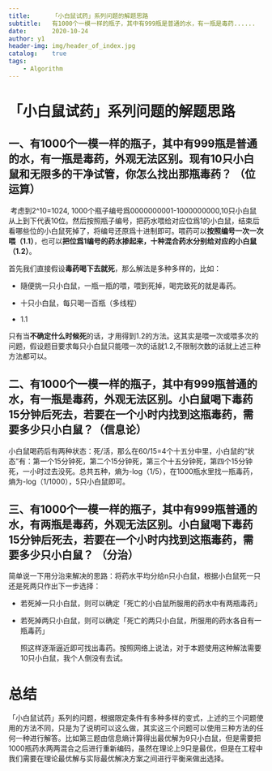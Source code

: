 ```yaml
---
title:		「小白鼠试药」系列问题的解题思路
subtitle:	有1000个一模一样的瓶子，其中有999瓶是普通的水，有一瓶是毒药......
date:		2020-10-24
author:	y1
header-img: img/header_of_index.jpg
catalog:	true
tags:
    - Algorithm
---
```


# 「小白鼠试药」系列问题的解题思路

## 一、有1000个一模一样的瓶子，其中有999瓶是普通的水，有一瓶是毒药，外观无法区别。现有10只小白鼠和无限多的干净试管，你怎么找出那瓶毒药？	（位运算）

​	考虑到2^10=1024, 1000个瓶子编号爲0000000001-1000000000,10只小白鼠从上到下代表10位。然后按照瓶子编号，把药水喂给对应位爲1的小白鼠，结束后看哪些位的小白鼠死掉了，将编号还原爲十进制即可。喂药可以**按照编号一次一次喂（1.1）**，也可以**把位爲1编号的药水掺起来，十种混合药水分别给对应的小白鼠（1.2）**。

​	首先我们直接假设**毒药喝下去就死**，那么解法是多种多样的，比如：

- 隨便挑一只小白鼠，一瓶一瓶的喂，喂到死掉，喝完致死的就是毒药。

- 十只小白鼠，每只喝一百瓶（多线程）
- 1.1

只有当**不确定什么时候死**的话，才用得到1.2的方法。这其实是喂一次或喂多次的问题，假设题目要求每只小白鼠只能喂一次的话就1.2,不限制次数的话就上述三种方法都可以。

## 二、有1000个一模一样的瓶子，其中有999瓶普通的水，有一瓶是毒药，外观无法区别。小白鼠喝下毒药15分钟后死去，若要在一个小时内找到这瓶毒药，需要多少只小白鼠？（信息论）

​	小白鼠喝药后有两种状态：死/活，那么在60/15=4个十五分中里，小白鼠的“状态”有：第一个15分钟死，第二个15分钟死，第三个十五分钟死，第四个15分钟死，一小时过去没死。总共五种，熵为-log（1/5），在1000瓶水里找一瓶毒药，熵为-log（1/1000），5只小白鼠即可。

## 三、有1000个一模一样的瓶子，其中有999瓶普通的水，有两瓶是毒药，外观无法区别。小白鼠喝下毒药15分钟后死去，若要在一个小时内找到这瓶毒药，需要多少只小白鼠？ （分治）

​	简单说一下用分治来解决的思路：将药水平均分给n只小白鼠，根据小白鼠死一只还是死两只作出下一步选择：

- ​	若死掉一只小白鼠，则可以确定「死亡的小白鼠所服用的药水中有两瓶毒药」

- ​	若死掉两只小白鼠，则可以确定「死亡的两只小白鼠，所服用的药水各自有一瓶毒药」

  照这样逐渐逼近即可找出毒药。按照网络上说法，对于本题使用这种解法需要10只小白鼠，我个人倒没有去试。

# 总结

​	「小白鼠试药」系列的问题，根据限定条件有多种多样的变式，上述的三个问题使用的方法不同，只是为了说明可以这么做，其实这三个问题可以使用三种方法的任何一种进行解答。比如第三题由信息熵计算得出最优解为9只小白鼠，但是需要把1000瓶药水两两混合之后进行重新编码，虽然在理论上9只是最优，但是在工程中我们需要在理论最优解与实际最优解决方案之间进行平衡来做出选择。